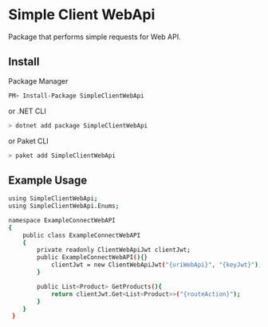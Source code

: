 # Simple Client WebApi

Package that performs simple requests for Web API.

## Install

Package Manager

```bash
PM> Install-Package SimpleClientWebApi
```

or .NET CLI

```bash
> dotnet add package SimpleClientWebApi
```

or Paket CLI

```bash
> paket add SimpleClientWebApi
```

## Example Usage

```bash
using SimpleClientWebApi;
using SimpleClientWebApi.Enums;

namespace ExampleConnectWebAPI
{
    public class ExampleConnectWebAPI
    {
        private readonly ClientWebApiJwt clientJwt;
        public ExampleConnectWebAPI(){}
            clientJwt = new ClientWebApiJwt("{uriWebApi}", "{keyJwt}");
        }

        public List<Product> GetProducts(){
            return clientJwt.Get<List<Product>>("{routeAction}");
        }
    }
 }
```


